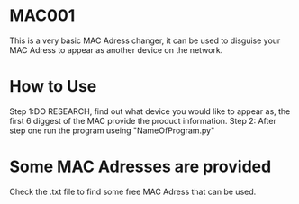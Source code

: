 # MAC001
This is a very basic MAC Adress changer, it can be used to disguise your MAC Adress to appear as another device on the network.

# How to Use
Step 1:DO RESEARCH, find out what device you would like to appear as, the first 6 diggest of the MAC provide the product information.
Step 2: After step one run the program useing "NameOfProgram.py"

# Some MAC Adresses are provided
Check the .txt file to find some free MAC Adress that can be used.
